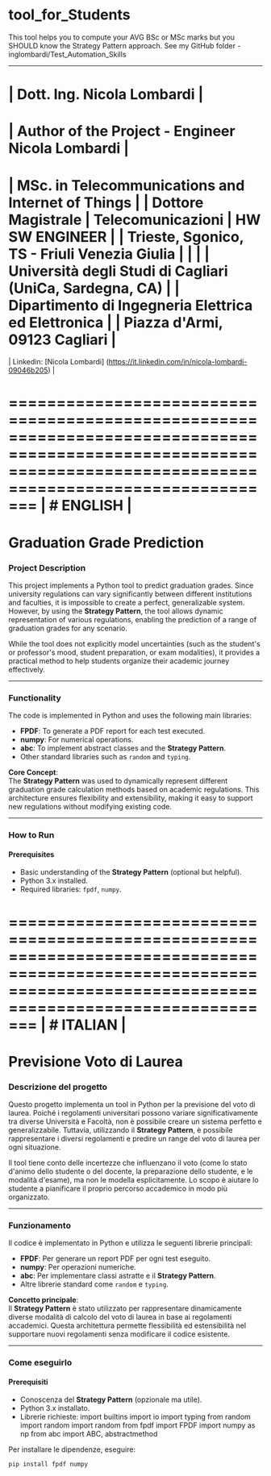 # tool_for_Students
This tool helps you to compute your AVG BSc or MSc marks but you SHOULD know the Strategy Pattern approach. See my GitHub folder - inglombardi/Test_Automation_Skills

 ________________________________________________________________
 |                  Dott. Ing. Nicola Lombardi                  |
 ================================================================
 |       Author of the Project - Engineer Nicola Lombardi       |
 ================================================================
 | MSc. in Telecommunications and Internet of Things            |
 | Dottore Magistrale | Telecomunicazioni | HW SW ENGINEER      |
 | Trieste, Sgonico, TS - Friuli Venezia Giulia                 |
 |                                                              |
 | Università degli Studi di Cagliari (UniCa, Sardegna, CA)     |
 | Dipartimento di Ingegneria Elettrica ed Elettronica          |
 | Piazza d'Armi, 09123 Cagliari                                |
 ================================================================
 | Linkedin: [Nicola Lombardi]
 (https://it.linkedin.com/in/nicola-lombardi-09046b205) |




===============================================================================================================================================================
|                              # ENGLISH                                                                                                                      |
===============================================================================================================================================================

# Graduation Grade Prediction

### Project Description
This project implements a Python tool to predict graduation grades. Since university regulations can vary significantly between different institutions and faculties, it is impossible to create a perfect, generalizable system. However, by using the **Strategy Pattern**, the tool allows dynamic representation of various regulations, enabling the prediction of a range of graduation grades for any scenario.

While the tool does not explicitly model uncertainties (such as the student's or professor's mood, student preparation, or exam modalities), it provides a practical method to help students organize their academic journey effectively.

---

### Functionality
The code is implemented in Python and uses the following main libraries:
- **FPDF**: To generate a PDF report for each test executed.
- **numpy**: For numerical operations.
- **abc**: To implement abstract classes and the **Strategy Pattern**.
- Other standard libraries such as `random` and `typing`.

**Core Concept**:  
The **Strategy Pattern** was used to dynamically represent different graduation grade calculation methods based on academic regulations. This architecture ensures flexibility and extensibility, making it easy to support new regulations without modifying existing code.

---

### How to Run
#### Prerequisites
- Basic understanding of the **Strategy Pattern** (optional but helpful).
- Python 3.x installed.
- Required libraries: `fpdf`, `numpy`.




===============================================================================================================================================================
|                              # ITALIAN                                                                                                                      |
===============================================================================================================================================================

# Previsione Voto di Laurea

### Descrizione del progetto
Questo progetto implementa un tool in Python per la previsione del voto di laurea. Poiché i regolamenti universitari possono variare significativamente tra diverse Università e Facoltà, non è possibile creare un sistema perfetto e generalizzabile. Tuttavia, utilizzando il **Strategy Pattern**, è possibile rappresentare i diversi regolamenti e predire un range del voto di laurea per ogni situazione.

Il tool tiene conto delle incertezze che influenzano il voto (come lo stato d'animo dello studente o del docente, la preparazione dello studente, e le modalità d'esame), ma non le modella esplicitamente. Lo scopo è aiutare lo studente a pianificare il proprio percorso accademico in modo più organizzato.

---

### Funzionamento
Il codice è implementato in Python e utilizza le seguenti librerie principali:
- **FPDF**: Per generare un report PDF per ogni test eseguito.
- **numpy**: Per operazioni numeriche.
- **abc**: Per implementare classi astratte e il **Strategy Pattern**.
- Altre librerie standard come `random` e `typing`.

**Concetto principale**:  
Il **Strategy Pattern** è stato utilizzato per rappresentare dinamicamente diverse modalità di calcolo del voto di laurea in base ai regolamenti accademici. Questa architettura permette flessibilità ed estensibilità nel supportare nuovi regolamenti senza modificare il codice esistente.

---

### Come eseguirlo
#### Prerequisiti
- Conoscenza del **Strategy Pattern** (opzionale ma utile).
- Python 3.x installato.
- Librerie richieste: 
        import builtins
        import io
        import typing
        from random import random
        import random
        from fpdf import FPDF
        import numpy as np
        from abc import ABC, abstractmethod

Per installare le dipendenze, eseguire:
```bash
pip install fpdf numpy

